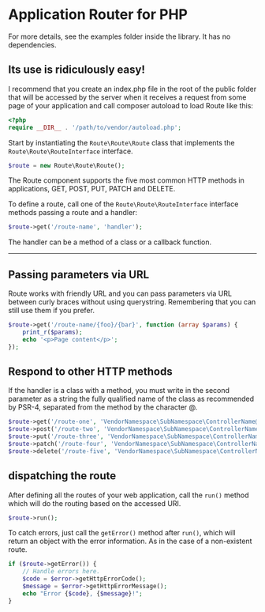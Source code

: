 Application Router for PHP
===========================

For more details, see the examples folder inside the library. It has no dependencies.

Its use is ridiculously easy!
-----------------------------

I recommend that you create an index.php file in the root of the public folder that will be accessed by the server when it receives a request from some page of your application and call composer autoload to load Route like this:

```php
<?php
require __DIR__ . '/path/to/vendor/autoload.php';
```

Start by instantiating the ```Route\Route\Route``` class that implements the ```Route\Route\RouteInterface``` interface.

```php
$route = new Route\Route\Route();
```

The Route component supports the five most common HTTP methods in applications, GET, POST, PUT, PATCH and DELETE.

To define a route, call one of the ```Route\Route\RouteInterface``` interface methods passing a route and a handler:

```php
$route->get('/route-name', 'handler');
```

The handler can be a method of a class or a callback function.

______________________________________________________________________

Passing parameters via URL
--------------------------
Route works with friendly URL and you can pass parameters via URL between curly braces without using querystring. Remembering that you can still use them if you prefer.

```php
$route->get('/route-name/{foo}/{bar}', function (array $params) {
    print_r($params);
    echo '<p>Page content</p>';
});
```

Respond to other HTTP methods
-----------------------------
If the handler is a class with a method, you must write in the second parameter as a string the fully qualified name of the class as recommended by PSR-4, separated from the method by the character @.
```php
$route->get('/route-one', 'VendorNamespace\SubNamespace\ControllerName@methodA');
$route->post('/route-two', 'VendorNamespace\SubNamespace\ControllerName@methodB');
$route->put('/route-three', 'VendorNamespace\SubNamespace\ControllerName@methodC');
$route->patch('/route-four', 'VendorNamespace\SubNamespace\ControllerName@methodD');
$route->delete('/route-five', 'VendorNamespace\SubNamespace\ControllerName@methodE');
```

dispatching the route
---------------------

After defining all the routes of your web application, call the ```run()``` method which will do the routing based on the accessed URI.

```php
$route->run();
```

To catch errors, just call the ```getError()``` method after ```run()```, which will return an object with the error information. As in the case of a non-existent route.
```php
if ($route->getError()) {
    // Handle errors here.
    $code = $error->getHttpErrorCode();
    $message = $error->getHttpErrorMessage();
    echo "Error {$code}, {$message}!";
}
```
